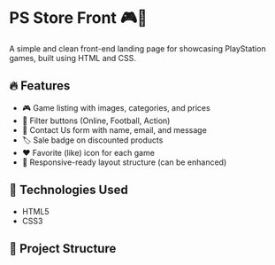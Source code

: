 # PS Store Front 🎮🛒

A simple and clean front-end landing page for showcasing PlayStation games, built using HTML and CSS.

## 🔥 Features

- 🎮 Game listing with images, categories, and prices
- 🧩 Filter buttons (Online, Football, Action)
- 💌 Contact Us form with name, email, and message
- 🏷️ Sale badge on discounted products
- ❤️ Favorite (like) icon for each game
- 📱 Responsive-ready layout structure (can be enhanced)

## 🧪 Technologies Used

- HTML5
- CSS3

## 📁 Project Structure

